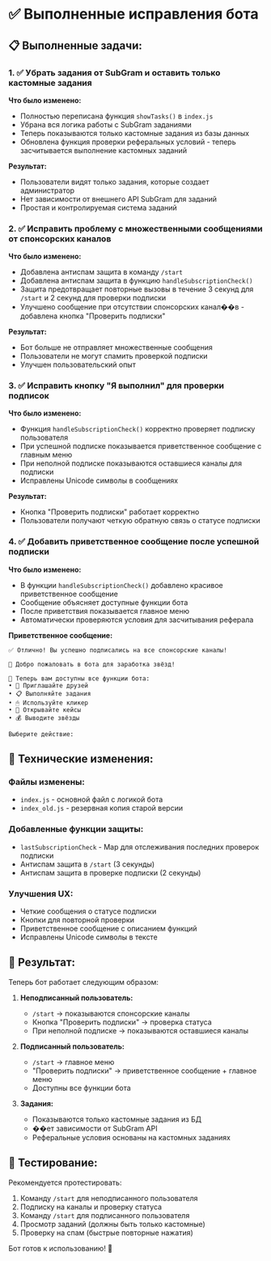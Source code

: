 # ✅ Выполненные исправления бота

## 📋 Выполненные задачи:

### 1. ✅ Убрать задания от SubGram и оставить только кастомные задания

**Что было изменено:**
- Полностью переписана функция `showTasks()` в `index.js`
- Убрана вся логика работы с SubGram заданиями
- Теперь показываются только кастомные задания из базы данных
- Обновлена функция проверки реферальных условий - теперь засчитывается выполнение кастомных заданий

**Результат:**
- Пользователи видят только задания, которые создает администратор
- Нет зависимости от внешнего API SubGram для заданий
- Простая и контролируемая система заданий

### 2. ✅ Исправить проблему с множественными сообщениями от спонсорских каналов

**Что было изменено:**
- Добавлена антиспам защита в команду `/start`
- Добавлена антиспам защита в функцию `handleSubscriptionCheck()`
- Защита предотвращает повторные вызовы в течение 3 секунд для `/start` и 2 секунд для проверки подписки
- Улучшено сообщение при отсутствии спонсорских канал��в - добавлена кнопка "Проверить подписки"

**Результат:**
- Бот больше не отправляет множественные сообщения
- Пользователи не могут спамить проверкой подписки
- Улучшен пользовательский опыт

### 3. ✅ Исправить кнопку "Я выполнил" для проверки подписок

**Что было изменено:**
- Функция `handleSubscriptionCheck()` корректно проверяет подписку пользователя
- При успешной подписке показывается приветственное сообщение с главным меню
- При неполной подписке показываются оставшиеся каналы для подписки
- Исправлены Unicode символы в сообщениях

**Результат:**
- Кнопка "Проверить подписки" работает корректно
- Пользователи получают четкую обратную связь о статусе подписки

### 4. ✅ Добавить приветственное сообщение после успешной подписки

**Что было изменено:**
- В функции `handleSubscriptionCheck()` добавлено красивое приветственное сообщение
- Сообщение объясняет доступные функции бота
- После приветствия показывается главное меню
- Автоматически проверяются условия для засчитывания реферала

**Приветственное сообщение:**
```
✅ Отлично! Вы успешно подписались на все спонсорские каналы!

🎉 Добро пожаловать в бота для заработка звёзд!

🌟 Теперь вам доступны все функции бота:
• 👥 Приглашайте друзей
• 📋 Выполняйте задания
• 🖱 Используйте кликер
• 🎁 Открывайте кейсы
• 💰 Выводите звёзды

Выберите действие:
```

## 🔧 Технические изменения:

### Файлы изменены:
- `index.js` - основной файл с логикой бота
- `index_old.js` - резервная копия старой версии

### Добавленные функции защиты:
- `lastSubscriptionCheck` - Map для отслеживания последних проверок подписки
- Антиспам защита в `/start` (3 секунды)
- Антиспам защита в проверке подписки (2 секунды)

### Улучшения UX:
- Четкие сообщения о статусе подписки
- Кнопки для повторной проверки
- Приветственное сообщение с описанием функций
- Исправлены Unicode символы в тексте

## 🎯 Результат:

Теперь бот работает следующим образом:

1. **Неподписанный пользователь:**
   - `/start` → показываются спонсорские каналы
   - Кнопка "Проверить подписки" → проверка статуса
   - При неполной подписке → показываются оставшиеся каналы

2. **Подписанный пользователь:**
   - `/start` → главное меню
   - "Проверить подписки" → приветственное сообщение + главное меню
   - Доступны все функции бота

3. **Задания:**
   - Показываются только кастомные задания из БД
   - ��ет зависимости от SubGram API
   - Реферальные условия основаны на кастомных заданиях

## 🧪 Тестирование:

Рекомендуется протестировать:
1. Команду `/start` для неподписанного пользователя
2. Подписку на каналы и проверку статуса  
3. Команду `/start` для подписанного пользователя
4. Просмотр заданий (должны быть только кастомные)
5. Проверку на спам (быстрые повторные нажатия)

Бот готов к использованию! 🚀
